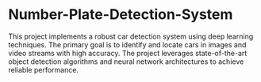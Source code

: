 # Number-Plate-Detection-System
This project implements a robust car detection system using deep learning techniques. The primary goal is to identify and locate cars in images and video streams with high accuracy. The project leverages state-of-the-art object detection algorithms and neural network architectures to achieve reliable performance.
